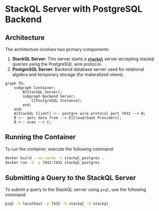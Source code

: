 # StackQL Server with PostgreSQL Backend

## Architecture

The architecture involves two primary components:

1. **StackQL Server**: This server starts a [__`stackql`__](https://github.com/stackql/stackql) server accepting stackql queries using the PostgreSQL wire protocol.
2. **PostgreSQL Server**: Backend database server used for relational algebra and temporary storage (for materalized views).

```mermaid
graph TD;
    subgraph Container;
        B[StackQL Server];
        subgraph Backend Server;
            C[PostgreSQL Instance];
        end;
    end;
    A[StackQL Client] <-- postgre wire protocol port 7432 --> B;
    B <-- gets data from --> E[Cloud/SaaS Providers];
    B <-- uses --> C;
```

## Running the Container

To run the container, execute the following command:

```bash
docker build --no-cache -t stackql_postgres .
docker run -d -p 7432:7432 stackql_postgres
```

## Submitting a Query to the StackQL Server

To submit a query to the StackQL server using `psql`, use the following command:

```bash
psql -h localhost -p 7432 -U stackql -d stackql
```

